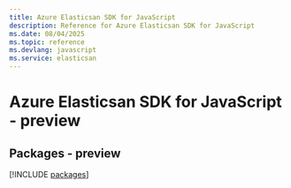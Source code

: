 ```yaml
---
title: Azure Elasticsan SDK for JavaScript
description: Reference for Azure Elasticsan SDK for JavaScript
ms.date: 08/04/2025
ms.topic: reference
ms.devlang: javascript
ms.service: elasticsan
---
```

# Azure Elasticsan SDK for JavaScript - preview
## Packages - preview
[!INCLUDE [packages](elasticsan-index.md)]